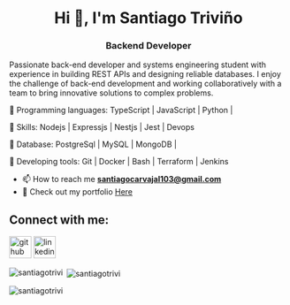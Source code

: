 <h1 align="center">Hi 👋, I'm Santiago Triviño</h1>
<h3 align="center">Backend Developer</h3>

Passionate back-end developer and systems engineering student with experience in building REST APIs and designing reliable databases. I enjoy the challenge of back-end development and working collaboratively with a team to bring innovative solutions to complex problems.

:large_blue_diamond: Programming languages: TypeScript | JavaScript | Python | 

:large_blue_diamond: Skills:  Nodejs | Expressjs | Nestjs | Jest | Devops

:large_blue_diamond: Database: PostgreSql | MySQL | MongoDB | 

:large_blue_diamond: Developing tools: Git | Docker | Bash | Terraform | Jenkins


  - 📫 How to reach me **santiagocarvajal103@gmail.com**
  - 🚀  Check out my portfolio [Here](https://santiagotrivi.github.io/santiagoTrivino-folio/)

## Connect with me: 
[<img src='https://cdn.jsdelivr.net/npm/simple-icons@3.0.1/icons/github.svg' alt='github' height='40'>](https://github.com/https://github.com/santiagoTrivi)  [<img src='https://cdn.jsdelivr.net/npm/simple-icons@3.0.1/icons/linkedin.svg' alt='linkedin' height='40'>](https://www.linkedin.com/in/www.linkedin.com/in/santiago-triviño/)



<p><img align="left" src="https://github-readme-stats.vercel.app/api/top-langs?username=santiagotrivi&show_icons=true&locale=en&layout=compact" alt="santiagotrivi" /></p>

<p>&nbsp;<img align="center" src="https://github-readme-stats.vercel.app/api?username=santiagotrivi&show_icons=true&locale=en" alt="santiagotrivi" /></p>

<p><img align="center" src="https://github-readme-streak-stats.herokuapp.com/?user=santiagotrivi&" alt="santiagotrivi" /></p>



